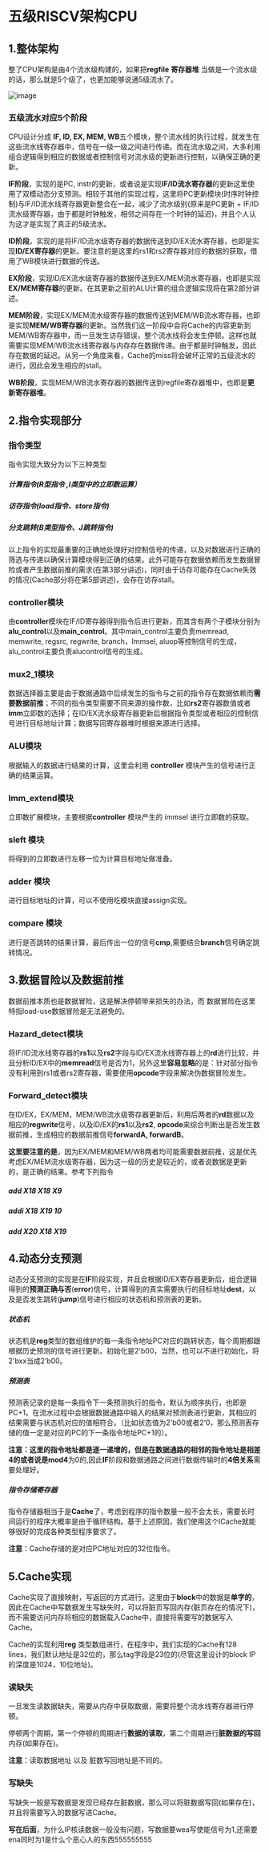 # 五级RISCV架构CPU

## 1.整体架构

整了CPU架构是由4个流水级构建的，如果把**regfile** **寄存器堆** 当做是一个流水级的话，那么就是5个级了，也更加能够说通5级流水了。

![image](https://github.com/zmr66z6xx6/-RISCV-CPU-Cache-/assets/124332399/6eb884dc-27ae-4e60-b318-e014c732f39c)



### 五级流水对应5个阶段

CPU设计分成 **IF, ID, EX, MEM, WB**五个模块，整个流水线的执行过程，就发生在这些流水线寄存器中，信号在一级一级之间进行传递。而在流水级之间，大多利用组合逻辑得到相应的数据或者控制信号对流水级的更新进行控制，以确保正确的更新。

**IF阶段**，实现的是PC, instr的更新，或者说是实现**IF/ID流水寄存器**的更新这里使用了双模动态分支预测。相较于其他的实现过程，这里将PC更新模块(时序时钟控制)与IF/ID流水线寄存器更新整合在一起，减少了流水级别(原来是PC更新 + IF/ID流水级寄存器，由于都是时钟触发，相邻之间存在一个时钟的延迟)，并且个人认为这才是实现了真正的5级流水。

**ID阶段**，实现的是将IF/ID流水级寄存器的数据传送到ID/EX流水寄存器，也即是实现**ID/EX寄存器**的更新。要注意的是这里的rs1和rs2寄存器对应的数据的获取，借用了WB模块进行数据的传送。

**EX阶段**，实现ID/EX流水级寄存器的数据传送到EX/MEM流水寄存器，也即是实现**EX/MEM寄存器**的更新。在其更新之前的ALU计算的组合逻辑实现将在第2部分讲述。

**MEM阶段**，实现EX/MEM流水级寄存器的数据传送到MEM/WB流水寄存器，也即是实现**MEM/WB寄存器**的更新。当然我们这一阶段中会将Cache的内容更新到MEM/WB寄存器中，而一旦发生访存错误，整个流水线将会发生停顿。这样也就需要实现MEM/WB流水线寄存器与内存存在数据传递。由于都是时钟触发，因此存在数据的延迟。从另一个角度来看，Cache的miss将会破坏正常的五级流水的进行，因此会发生相应的stall。

**WB阶段**，实现MEM/WB流水寄存器的数据传送到regfile寄存器堆中，也即是**更新寄存器堆**。



## 2.指令实现部分

### 指令类型

指令实现大致分为以下三种类型     

##### 计算指令(R型指令 ,I类型中的立即数运算）      

##### 访存指令(load指令、store指令)

##### 分支跳转(B类型指令、J跳转指令)

以上指令的实现最重要的正确地处理好对控制信号的传递，以及对数据进行正确的筛选与传递以确保计算模块得到正确的结果。此外可能存在数据依赖而发生数据冒险或者产生数据前推的需求(在第3部分讲述)，同时由于访存可能存在Cache失效的情况(Cache部分将在第5部讲述)，会存在访存stall。

### controller模块

由**controller**模块在IF/ID寄存器得到指令后进行更新，而其含有两个子模块分别为**alu_control**以及**main_control**。其中main_control主要负责memread, memwrite, regsrc, regwrite, branch，Immsel, aluop等控制信号的生成，alu_control主要负责alucontrol信号的生成。

### mux2_1模块

数据选择器主要是由于数据通路中后续发生的指令与之前的指令存在数据依赖而**需要数据前推**；不同的指令类型需要不同来源的操作数，比如**rs2**寄存器数值或者**imm**立即数的选择；在ID/EX流水级寄存器更新后根据指令类型或者相应的控制信号进行目标地址计算；数据写回寄存器堆时根据来源进行选择。

### ALU模块

根据输入的数据进行结果的计算，这里会利用 **controller** 模块产生的信号进行正确的结果运算。

### Imm_extend模块

立即数扩展模块，主要根据**controller** 模块产生的 immsel 进行立即数的获取。

### sleft 模块

将得到的立即数进行左移一位为计算目标地址做准备。

### adder 模块

进行目标地址的计算，可以不使用吃模块直接assign实现。

### compare 模块

进行是否跳转的结果计算，最后传出一位的信号**cmp**,需要结合**branch**信号确定跳转情况。



## 3.数据冒险以及数据前推 

数据前推本质也是数据冒险，这是解决停顿带来损失的办法，而 数据冒险在这里特指load-use数据冒险是无法避免的。



### Hazard_detect模块

将IF/ID流水线寄存器的**rs1**以及**rs2**字段与ID/EX流水线寄存器上的**rd**进行比较，并且分析ID/EX中的**memread**信号是否为1，另外这里**容易忽略**的是：针对部分指令没有利用到rs1或者rs2寄存器，需要使用**opcode**字段来解决伪数据冒险发生。

### Forward_detect模块

在ID/EX，EX/MEM，MEM/WB流水级寄存器更新后，利用后两者的**rd**数据以及相应的**regwrite**信号，以及ID/EX的**rs1**以及**rs2**, **opcode**来综合判断出是否发生数据前推，生成相应的数据前推信号**forwardA, forwardB**。

**这里要注意的是**，因为EX/MEM和MEM/WB两者均可能需要数据前推，这是优先考虑EX/MEM流水级寄存器，因为这一级的历史是较近的，或者说数据是更新的，是正确的结果。参考下列指令

##### add X18 X18 X9

##### addi X18  X19 10

##### add X20 X18 X19



## 4.动态分支预测

动态分支预测的实现是在**IF**阶段实现，并且会根据ID/EX寄存器更新后，组合逻辑得到的**预测正确与否**(**error**)信号，计算得到的真实需要执行的目标地址**dest**，以及是否发生跳转(**jump**)信号进行相应的状态机和预测表的更新。

##### 状态机

状态机是**reg**类型的数组维护的每一条指令地址PC对应的跳转状态，每个周期都跟根据历史预测的信号进行更新。初始化是2'b00，当然，也可以不进行初始化，将2'bxx当成2’b00。

##### 预测表

预测表记录的是每一条指令下一条预测执行的指令，默认为顺序执行，也即是PC+1。在流水过程中会根据数据通路中输入的结果对预测表进行更新，其相应的结果需要与状态机对应的值相符合。（比如状态值为2'b00或者2‘0，那么预测表存储的值一定是对应的PC的下一条指令地址PC+1的）。

**注意：**这里的指令地址都是逐一递增的，但是在数据通路的相邻的指令地址是相差4的或者说是**mod4**为0的,因此**IF**阶段和数据通路之间进行数据传输时的**4倍关系**需要处理好。

##### 指令存储寄存器

指令存储器相当于是**Cache**了，考虑到程序的指令数量一般不会太长，需要长时间运行的程序大概率是由于循环结构。基于上述原因，我们使用这个ICache就能够很好的完成各种类型程序要求了。

**注意**：Cache存储的是对应PC地址对应的32位指令。



## 5.Cache实现

Cache实现了直接映射，写返回的方式进行。这里由于**block**中的数据是**单字的**，因此在Cache中写数据发生写缺失时，可以将脏页写回内存(脏页存在的情况下)，而不需要访问内存将相应的数据载入Cache中，直接将需要写的数据写入Cache。



Cache的实现利用**reg** 类型数组进行，在程序中，我们实现的Cache有128 lines，我们默认地址是32位的，那么tag字段是23位的(尽管这里设计的block IP的深度是1024，10位地址)。

### 读缺失

一旦发生读数据缺失，需要从内存中获取数据，需要将整个流水线寄存器进行停顿。

停顿两个周期，第一个停顿的周期进行**数据的读取**，第二个周期进行**脏数据的写回**内存(如果存在)。

**注意**：读取数据地址 以及 脏数写回地址是不同的。

### 写缺失 

写缺失一般是写数据是发现已经存在脏数据，那么可以将脏数据写回(如果存在)，并且将需要写入的数据写进Cache。



**写在后面**，为什么IP核读数据一般没有问题，写数据要wea写使能信号为1,还需要ena同时为1是什么个恶心人的东西555555555
